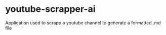 # youtube-scrapper-ai
Application used to scrapp a youtube channel to generate a formatted .md file
